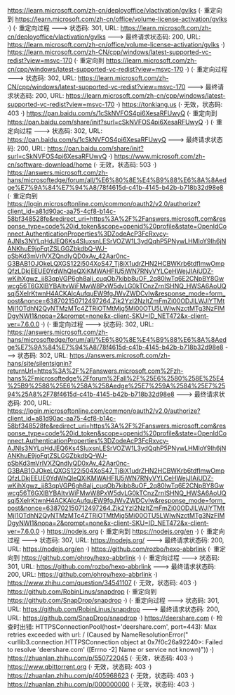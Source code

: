 https://learn.microsoft.com/zh-cn/deployoffice/vlactivation/gvlks (· 重定向到 https://learn.microsoft.com/zh-cn/office/volume-license-activation/gvlks ·)
(· 重定向过程 ---> 状态码: 301, URL: https://learn.microsoft.com/zh-cn/deployoffice/vlactivation/gvlks ---> 最终请求状态码: 200, URL: https://learn.microsoft.com/zh-cn/office/volume-license-activation/gvlks ·)
https://learn.microsoft.com/zh-CN/cpp/windows/latest-supported-vc-redist?view=msvc-170 (· 重定向到 https://learn.microsoft.com/zh-cn/cpp/windows/latest-supported-vc-redist?view=msvc-170 ·)
(· 重定向过程 ---> 状态码: 302, URL: https://learn.microsoft.com/zh-CN/cpp/windows/latest-supported-vc-redist?view=msvc-170 ---> 最终请求状态码: 200, URL: https://learn.microsoft.com/zh-cn/cpp/windows/latest-supported-vc-redist?view=msvc-170 ·)
https://tonkiang.us (· 无效，状态码: 403 ·)
https://pan.baidu.com/s/1cSkNVFOS4pi6XesaRFUwyQ (· 重定向到 https://pan.baidu.com/share/init?surl=cSkNVFOS4pi6XesaRFUwyQ ·)
(· 重定向过程 ---> 状态码: 302, URL: https://pan.baidu.com/s/1cSkNVFOS4pi6XesaRFUwyQ ---> 最终请求状态码: 200, URL: https://pan.baidu.com/share/init?surl=cSkNVFOS4pi6XesaRFUwyQ ·)
https://www.microsoft.com/zh-cn/software-download/home (· 无效，状态码: 503 ·)
https://answers.microsoft.com/zh-hans/microsoftedge/forum/all/%E6%80%8E%E4%B9%88%E6%8A%8Aedge%E7%9A%84%E7%94%A8/78f4615d-c41b-4145-b42b-b718b32d98e8 (· 重定向到 https://login.microsoftonline.com/common/oauth2/v2.0/authorize?client_id=a81d90ac-aa75-4cf8-b14c-58bf348528fe&redirect_uri=https%3A%2F%2Fanswers.microsoft.com&response_type=code%20id_token&scope=openid%20profile&state=OpenIdConnect.AuthenticationProperties%3DZodeAcP3FcRxvcy-AJNls3NYLqHdJEQ6Ks4SIuxsnLESrVOZW1L3ydQqhP5PNywLHMloY9Ih6jNANKhuE9joFqtZSLGGZbkdbQ-WJ-pSbKd3mVrlVXZQndlyQD0xAv_42Aar0nc-G3BAB1OJOkeLQXGS122i504XoS47_Tj8iX1udrZHN2HCBWKrb6tdflmwOmpQfzLDkjEEUE0YdWhQleQXiKMWAHFIU5jWN7RNyVYLCeHWejJIAiUDZ-wKihXgwz_jj83qpVGP6gh8aIj_cuqOb7kibb8uOF_2q80lwTq6E2CNpBY8Gwwcg56T6GXlBYBAItvWiFMwW8PxW5dvLG0kTCnzZrnISHNQ_HWSA6AoUQsqj5XeIrKtwnH4ACKAlcAufquEW9fgJWvZWDCvIw&response_mode=form_post&nonce=638702150712497264.Zjk2YzI2NzItZmFmZi00ODJlLWJlYTMtMjI1OTdhN2QyNTMzMTc4ZTRiOTMtMjg5Mi00OTU5LWIwNzctMTg3NzFlMDgyNWI1&nopa=2&prompt=none&x-client-SKU=ID_NET472&x-client-ver=7.6.0.0 ·)
(· 重定向过程 ---> 状态码: 302, URL: https://answers.microsoft.com/zh-hans/microsoftedge/forum/all/%E6%80%8E%E4%B9%88%E6%8A%8Aedge%E7%9A%84%E7%94%A8/78f4615d-c41b-4145-b42b-b718b32d98e8 ---> 状态码: 302, URL: https://answers.microsoft.com/zh-hans/site/silentsignin?returnUrl=https%3A%2F%2Fanswers.microsoft.com%2Fzh-hans%2Fmicrosoftedge%2Fforum%2Fall%2F%25E6%2580%258E%25E4%25B9%2588%25E6%258A%258Aedge%25E7%259A%2584%25E7%2594%25A8%2F78f4615d-c41b-4145-b42b-b718b32d98e8 ---> 最终请求状态码: 200, URL: https://login.microsoftonline.com/common/oauth2/v2.0/authorize?client_id=a81d90ac-aa75-4cf8-b14c-58bf348528fe&redirect_uri=https%3A%2F%2Fanswers.microsoft.com&response_type=code%20id_token&scope=openid%20profile&state=OpenIdConnect.AuthenticationProperties%3DZodeAcP3FcRxvcy-AJNls3NYLqHdJEQ6Ks4SIuxsnLESrVOZW1L3ydQqhP5PNywLHMloY9Ih6jNANKhuE9joFqtZSLGGZbkdbQ-WJ-pSbKd3mVrlVXZQndlyQD0xAv_42Aar0nc-G3BAB1OJOkeLQXGS122i504XoS47_Tj8iX1udrZHN2HCBWKrb6tdflmwOmpQfzLDkjEEUE0YdWhQleQXiKMWAHFIU5jWN7RNyVYLCeHWejJIAiUDZ-wKihXgwz_jj83qpVGP6gh8aIj_cuqOb7kibb8uOF_2q80lwTq6E2CNpBY8Gwwcg56T6GXlBYBAItvWiFMwW8PxW5dvLG0kTCnzZrnISHNQ_HWSA6AoUQsqj5XeIrKtwnH4ACKAlcAufquEW9fgJWvZWDCvIw&response_mode=form_post&nonce=638702150712497264.Zjk2YzI2NzItZmFmZi00ODJlLWJlYTMtMjI1OTdhN2QyNTMzMTc4ZTRiOTMtMjg5Mi00OTU5LWIwNzctMTg3NzFlMDgyNWI1&nopa=2&prompt=none&x-client-SKU=ID_NET472&x-client-ver=7.6.0.0 ·)
https://nodejs.org (· 重定向到 https://nodejs.org/en ·)
(· 重定向过程 ---> 状态码: 307, URL: https://nodejs.org/ ---> 最终请求状态码: 200, URL: https://nodejs.org/en ·)
https://github.com/rozbo/hexo-abbrlink (· 重定向到 https://github.com/ohroy/hexo-abbrlink ·)
(· 重定向过程 ---> 状态码: 301, URL: https://github.com/rozbo/hexo-abbrlink ---> 最终请求状态码: 200, URL: https://github.com/ohroy/hexo-abbrlink ·)
https://www.zhihu.com/question/34541107 (· 无效，状态码: 403 ·)
https://github.com/RobinLinus/snapdrop (· 重定向到 https://github.com/SnapDrop/snapdrop ·)
(· 重定向过程 ---> 状态码: 301, URL: https://github.com/RobinLinus/snapdrop ---> 最终请求状态码: 200, URL: https://github.com/SnapDrop/snapdrop ·)
https://deershare.com (· 检查时出错: HTTPSConnectionPool(host='deershare.com', port=443): Max retries exceeded with url: / (Caused by NameResolutionError("<urllib3.connection.HTTPSConnection object at 0x7f0c26a92240>: Failed to resolve 'deershare.com' ([Errno -2] Name or service not known)")) ·)
https://zhuanlan.zhihu.com/p/550722045 (· 无效，状态码: 403 ·)
https://www.qbittorrent.org (· 无效，状态码: 403 ·)
https://zhuanlan.zhihu.com/p/405968623 (· 无效，状态码: 403 ·)
https://zhuanlan.zhihu.com/p/000000000 (· 无效，状态码: 403 ·)
